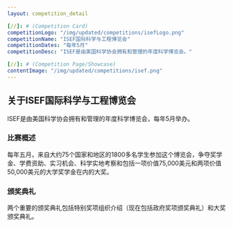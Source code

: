```yaml
---
layout: competition_detail

[//]: # (Competition Card)
competitionLogo: "/img/updated/competitions/isefLogo.png"
competitionName: "ISEF国际科学与工程博览会"
competitionDates: "每年5月"
competitionDesc: "ISEF是由美国科学协会拥有和管理的年度科学博览会。"

[//]: # (Competition Page/Showcase)
contentImage: "/img/updated/competitions/isef.png"
---
```


## 关于ISEF国际科学与工程博览会

ISEF是由美国科学协会拥有和管理的年度科学博览会，每年5月举办。

### 比赛概述

每年五月，来自大约75个国家和地区的1800多名学生参加这个博览会，争夺奖学金、学费资助、实习机会、科学实地考察和包括一项价值75,000美元和两项价值50,000美元的大学奖学金在内的大奖。

### 颁奖典礼

两个重要的颁奖典礼包括特别奖项组织介绍（现在包括政府奖项颁奖典礼）和大奖颁奖典礼。
